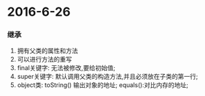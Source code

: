 # 2016-6-26

### 继承
1. 拥有父类的属性和方法
2. 可以进行方法的重写
3. final关键字: 无法被修改,要给初始值;
4. super关键字: 默认调用父类的构造方法,并且必须放在子类的第一行;
5. object类: toString() 输出对象的地址; equals():对比内存的地址;

